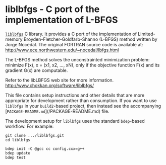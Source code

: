 # liblbfgs - C port of the implementation of L-BFGS

[`liblbfgs`](https://github.com/chokkan/liblbfgs)
C library. It provides a C port of the implementation of Limited-memory
Broyden-Fletcher-Goldfarb-Shanno (L-BFGS) method written by Jorge Nocedal.
The original FORTRAN source code is available at:
http://www.ece.northwestern.edu/~nocedal/lbfgs.html

The L-BFGS method solves the unconstrainted minimization problem:
    minimize F(x), x = (x1, x2, ..., xN),
only if the objective function F(x) and its gradient G(x) are computable.

Refer to the libLBFGS web site for more information.
http://www.chokkan.org/software/liblbfgs/

This file contains setup instructions and other details that are more
appropriate for development rather than consumption. If you want to use
`liblbfgs` in your `build2`-based project, then instead see the accompanying
[`PACKAGE-README.md`](<PACKAGE>/PACKAGE-README.md) file.

The development setup for `liblbfgs` uses the standard `bdep`-based workflow.
For example:

```
git clone .../liblbfgs.git
cd liblbfgs

bdep init -C @gcc cc config.cxx=g++
bdep update
bdep test
```
